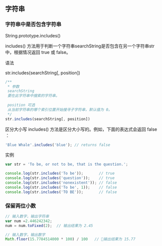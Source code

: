## 字符串

### 字符串中是否包含字符串

String.prototype.includes()

includes() 方法用于判断一个字符串searchString是否包含在另一个字符串str中，根据情况返回 true 或 false。

语法

str.includes(searchString[, position])

```js
/**
 * 参数
 searchString
 要在此字符串中搜索的字符串。
 
 position 可选
 从当前字符串的哪个索引位置开始搜寻子字符串，默认值为 0。
 */
str.includes(searchString[, position])

```

区分大小写
includes() 方法是区分大小写的。例如，下面的表达式会返回 false ：
```js
'Blue Whale'.includes('blue'); // returns false
```

实例

```js
var str = 'To be, or not to be, that is the question.';

console.log(str.includes('To be'));       // true
console.log(str.includes('question'));    // true
console.log(str.includes('nonexistent')); // false
console.log(str.includes('To be', 1));    // false
console.log(str.includes('TO BE'));       // false
```

### 保留两位小数

```js
// 输入数字，输出字符串
var num =2.446242342;
num = num.toFixed(2);  // 输出结果为 2.45

// 输入数字，输出数字
Math.floor(15.7784514000 * 100) / 100   // 输出结果为 15.77
```
